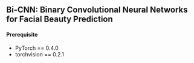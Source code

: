 ## Bi-CNN: Binary Convolutional Neural Networks for Facial Beauty Prediction

#### Prerequisite
* PyTorch == 0.4.0   
* torchvision == 0.2.1